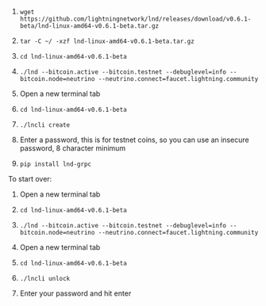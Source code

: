 
1. `wget https://github.com/lightningnetwork/lnd/releases/download/v0.6.1-beta/lnd-linux-amd64-v0.6.1-beta.tar.gz`

2. `tar -C ~/ -xzf lnd-linux-amd64-v0.6.1-beta.tar.gz`

3. `cd lnd-linux-amd64-v0.6.1-beta`

4. `./lnd --bitcoin.active --bitcoin.testnet --debuglevel=info --bitcoin.node=neutrino --neutrino.connect=faucet.lightning.community`

5. Open a new terminal tab

6. `cd lnd-linux-amd64-v0.6.1-beta`

7. `./lncli create`

8. Enter a password, this is for testnet coins, so you can use an insecure password, 8 character minimum

9. `pip install lnd-grpc`

To start over:

1. Open a new terminal tab

2. `cd lnd-linux-amd64-v0.6.1-beta`

3. `./lnd --bitcoin.active --bitcoin.testnet --debuglevel=info --bitcoin.node=neutrino --neutrino.connect=faucet.lightning.community`

4. Open a new terminal tab

5. `cd lnd-linux-amd64-v0.6.1-beta`

6. `./lncli unlock`

7. Enter your password and hit enter
